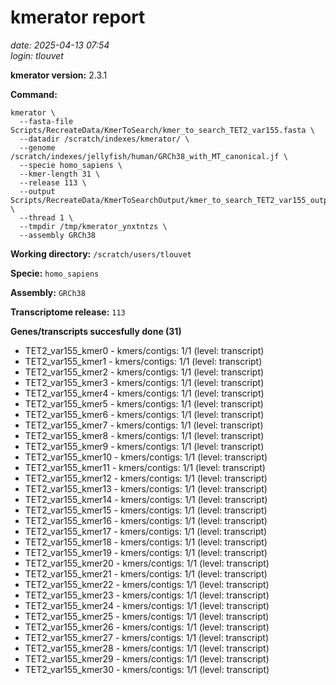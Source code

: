 # kmerator report
*date: 2025-04-13 07:54*  
*login: tlouvet*

**kmerator version:** 2.3.1

**Command:**

```
kmerator \
  --fasta-file Scripts/RecreateData/KmerToSearch/kmer_to_search_TET2_var155.fasta \
  --datadir /scratch/indexes/kmerator/ \
  --genome /scratch/indexes/jellyfish/human/GRCh38_with_MT_canonical.jf \
  --specie homo_sapiens \
  --kmer-length 31 \
  --release 113 \
  --output Scripts/RecreateData/KmerToSearchOutput/kmer_to_search_TET2_var155_output \
  --thread 1 \
  --tmpdir /tmp/kmerator_ynxtntzs \
  --assembly GRCh38
```

**Working directory:** `/scratch/users/tlouvet`

**Specie:** `homo_sapiens`

**Assembly:** `GRCh38`

**Transcriptome release:** `113`

**Genes/transcripts succesfully done (31)**

- TET2_var155_kmer0 - kmers/contigs: 1/1 (level: transcript)
- TET2_var155_kmer1 - kmers/contigs: 1/1 (level: transcript)
- TET2_var155_kmer2 - kmers/contigs: 1/1 (level: transcript)
- TET2_var155_kmer3 - kmers/contigs: 1/1 (level: transcript)
- TET2_var155_kmer4 - kmers/contigs: 1/1 (level: transcript)
- TET2_var155_kmer5 - kmers/contigs: 1/1 (level: transcript)
- TET2_var155_kmer6 - kmers/contigs: 1/1 (level: transcript)
- TET2_var155_kmer7 - kmers/contigs: 1/1 (level: transcript)
- TET2_var155_kmer8 - kmers/contigs: 1/1 (level: transcript)
- TET2_var155_kmer9 - kmers/contigs: 1/1 (level: transcript)
- TET2_var155_kmer10 - kmers/contigs: 1/1 (level: transcript)
- TET2_var155_kmer11 - kmers/contigs: 1/1 (level: transcript)
- TET2_var155_kmer12 - kmers/contigs: 1/1 (level: transcript)
- TET2_var155_kmer13 - kmers/contigs: 1/1 (level: transcript)
- TET2_var155_kmer14 - kmers/contigs: 1/1 (level: transcript)
- TET2_var155_kmer15 - kmers/contigs: 1/1 (level: transcript)
- TET2_var155_kmer16 - kmers/contigs: 1/1 (level: transcript)
- TET2_var155_kmer17 - kmers/contigs: 1/1 (level: transcript)
- TET2_var155_kmer18 - kmers/contigs: 1/1 (level: transcript)
- TET2_var155_kmer19 - kmers/contigs: 1/1 (level: transcript)
- TET2_var155_kmer20 - kmers/contigs: 1/1 (level: transcript)
- TET2_var155_kmer21 - kmers/contigs: 1/1 (level: transcript)
- TET2_var155_kmer22 - kmers/contigs: 1/1 (level: transcript)
- TET2_var155_kmer23 - kmers/contigs: 1/1 (level: transcript)
- TET2_var155_kmer24 - kmers/contigs: 1/1 (level: transcript)
- TET2_var155_kmer25 - kmers/contigs: 1/1 (level: transcript)
- TET2_var155_kmer26 - kmers/contigs: 1/1 (level: transcript)
- TET2_var155_kmer27 - kmers/contigs: 1/1 (level: transcript)
- TET2_var155_kmer28 - kmers/contigs: 1/1 (level: transcript)
- TET2_var155_kmer29 - kmers/contigs: 1/1 (level: transcript)
- TET2_var155_kmer30 - kmers/contigs: 1/1 (level: transcript)
